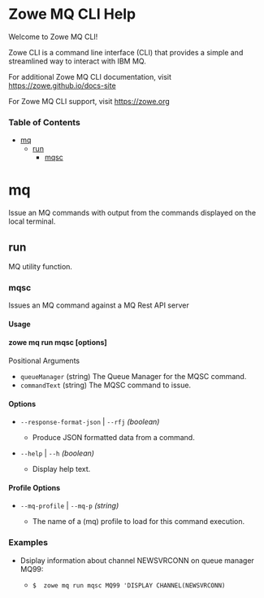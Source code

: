 # Zowe MQ CLI Help


Welcome to Zowe MQ CLI!

Zowe CLI is a command line interface (CLI) that provides a simple and streamlined way to interact with IBM MQ.

For additional Zowe MQ CLI documentation, visit https://zowe.github.io/docs-site

For Zowe MQ CLI support, visit https://zowe.org

### Table of Contents
* [mq](#module-mq)
	* [run](#module-run)
		* [mqsc](#command-status)


# mq<a name="module-mq"></a>
Issue an MQ commands with output from the commands displayed on the local terminal.
## run<a name="module-run"></a>
MQ utility function.
### mqsc<a name="command-status"></a>
Issues an MQ command against a MQ Rest API server

#### Usage

#### zowe mq run mqsc [options]

   Positional Arguments

*    `queueManager`	(string)
        The Queue Manager for the MQSC command.
*    `commandText`	(string)
        The MQSC command to issue.


#### Options

*   `--response-format-json`  | `--rfj` *(boolean)*

	* Produce JSON formatted data from a command\.

*   `--help`  | `--h` *(boolean)*

	* Display help text\.

#### Profile Options

*   `--mq-profile`  | `--mq-p` *(string)*

	* The name of a (mq) profile to load for this command execution\.

### Examples

*  Dsiplay information about channel NEWSVRCONN on queue manager MQ99:

      * `$  zowe mq run mqsc MQ99 'DISPLAY CHANNEL(NEWSVRCONN) `

